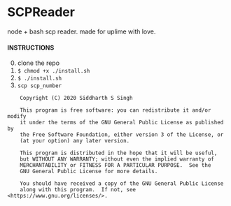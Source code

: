 # SCPReader
node + bash scp reader. made for uplime with love.

#### INSTRUCTIONS
0) clone the repo
1) `$ chmod +x ./install.sh`
2) `$ ./install.sh`
3) `scp scp_number`

```
    Copyright (C) 2020 Siddharth S Singh

    This program is free software: you can redistribute it and/or modify
    it under the terms of the GNU General Public License as published by
    the Free Software Foundation, either version 3 of the License, or
    (at your option) any later version.
    
    This program is distributed in the hope that it will be useful,
    but WITHOUT ANY WARRANTY; without even the implied warranty of
    MERCHANTABILITY or FITNESS FOR A PARTICULAR PURPOSE.  See the
    GNU General Public License for more details.

    You should have received a copy of the GNU General Public License
    along with this program.  If not, see <https://www.gnu.org/licenses/>.
```